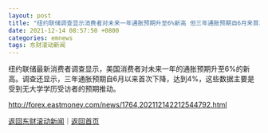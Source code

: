 ```yaml
---
layout: post
title: "纽约联储调查显示消费者对未来一年通胀预期升至6%新高 但三年通胀预期自6月来首次下降"
date: 2021-12-14 08:57:50 +0800
categories: emnews
tags: 东财滚动新闻
---
```


纽约联储最新消费者调查显示，美国消费者对未来一年的通胀预期升至6%的新高。调查还显示，三年通胀预期自6月以来首次下降，达到4%，这些数据主要是受到无大学学历受访者的预期推动。

<http://forex.eastmoney.com/news/1764,202112142212544792.html>

[返回东财滚动新闻](//finews.withounder.com/emnews/)｜[返回首页](//finews.withounder.com/)